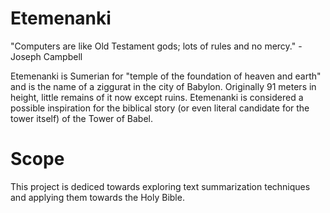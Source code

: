 # Etemenanki

"Computers are like Old Testament gods; lots of rules and no mercy."
  -Joseph Campbell

Etemenanki is Sumerian for "temple of the foundation of heaven and earth" and is the name of a ziggurat in the city of
Babylon. Originally 91 meters in height, little remains of it now except ruins. Etemenanki is considered a possible
inspiration for the biblical story (or even literal candidate for the tower itself) of the Tower of Babel.

# Scope

This project is dediced towards exploring text summarization techniques and applying them towards the Holy Bible.
